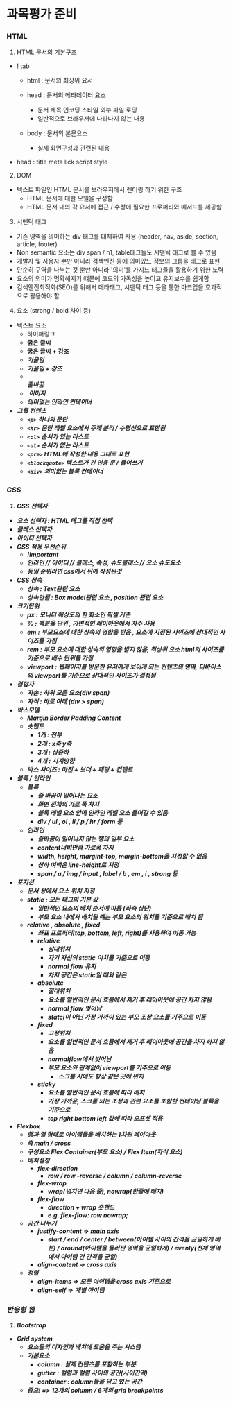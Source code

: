 # 과목평가 준비

### HTML

1. HTML 문서의 기본구조

- ! tab

  - html : 문서의 최상위 요서


  - head : 문서의 메타데이터 요소

    - 문서 제목 인코딩 스타일 외부 파일 로딩 
    - 일반적으로 브라우저에 나타나지 않는 내용
  - body : 문서의 본문요소
    - 실제 화면구성과 관련된 내용

- head : title meta lick script style

2. DOM

- 텍스트 파일인 HTML 문서를 브라우저에서 렌더링 하기 위한 구조
  - HTML 문서에 대한 모델을 구성함
  - HTML 문서 내의 각 요서에 접근 / 수정에 필요한 프로퍼티와 메서드를 제공함

3. 시맨틱 태그

- 기존 영역을 의미하는 div 태그를 대체하여 사용 (header, nav, aside, section, article, footer)
- Non semantic 요소는 div span / h1, table태그들도 시맨틱 태그로 볼 수 있음
- 개발자 및 사용자 뿐만 아니라 검색엔진 등에 의미있느 정보의 그룹을 태그로 표현
- 단순히 구역을 나누는 것 뿐만 아니라 '의미'를 가지느 태그들을 활용하기 위한 노력
- 요소의 의미가 명확해지기 떄문에 코드의 가독성을 높이고 유지보수를 쉽게함
- 검색엔진최적화(SEO)를 위해서 메타태그, 시맨틱 태그 등을 통한 마크업을 효과적으로 활용해야 함

4. 요소 (strong / bold 차이 등)

- 텍스트 요소
  - <a> 하이퍼링크
  - <b> 굵은 글씨
  - <strong> 굵은 글씨 + 강조
  - <i> 기울임
  - <em> 기울임 + 강조
  - <br> 줄바꿈
  - <img> 이미지
  - <span> 의미없는 인라인 컨테이너
- 그룹 컨텐츠
  - `<p>` 하나의 문단
  - `<hr>` 문단 레벨 요소에서 주제 분리 / 수평선으로 표현됨
  - `<ol>` 순서가 있는 리스트
  - `<ul>` 순서가 없는 리스트
  - `<pre>` HTML에 작성한 내용 그대로 표현
  - `<blockquote>` 텍스트가 긴 인용 문 / 들여쓰기
  - `<div>` 의미없는 블록 컨테이너



### CSS

1. CSS 선택자

- 요소 선택자 :  HTML 태그를 직접 선택
- 클래스 선택자
- 아이디 선택자
- CSS 적용 우선순위
  - !important
  - 인라인 // 아이디 // 클래스, 속성, 슈도클래스 // 요소 슈도요소
  - 동일 순위라면 css에서 뒤에 작성된것
- CSS 상속
  - 상속 : Text관련 요소
  - 상속안됨 : Box model관련 요소 , position 관련 요소
- 크기단위
  - px : 모니터 해상도의 한 화소인 픽셀 기준
  - % : 백분율 단위 , 가변적인 레이아웃에서 자주 사용
  - em : 부모요소에 대한 상속의 영향을 받음 , 요소에 지정된 사이즈에 상대적인 사이즈를 가짐
  - rem : 부모 요소에 대한 상속의 영향을 받지 않음, 최상위 요소 html의 사이즈를 기준으로 배수 단위를 가짐
  - viewport : 웹페이지를 방문한 유저에게 보이게 되는 컨텐츠의 영역, 디바이스의 viewport를 기준으로 상대적인 사이즈가 결정됨
- 결합자
  - 자손 : 하위 모든 요소(div span)
  - 자식 : 바로 아래 (div > span)
- 박스모델
  - Margin Border Padding Content
  - 숏핸드 
    - 1개 : 전부
    - 2개 : x축 y축
    - 3개 : 상중하
    - 4개 : 시계방향
  - 박스 사이즈 : 마진 + 보더 + 패딩 + 컨텐트
- 블록 / 인라인
  - 블록
    - 줄 바꿈이 일어나는 요소
    - 화면 전체의 가로 폭 차지
    - 블록 레벨 요소 안에 인라인 레벨 요소 들어갈 수 있음
    - div / ul , ol , li / p / hr / form 등 
  - 인라인
    - 줄바꿈이 일어나지 않는 행의 일부 요소
    - content너비만큼 가로폭 차지
    - width, height, margint-top, margin-bottom을 지정할 수 없음
    - 상하 여백은 line-height로 지정
    - span / a / img / input , label / b , em , i , strong 등
- 포지션
  - 문서 상에서 요소 위치 지정
  - static : 모든 태그의 기본 값
    - 일반적인 요소의 배치 순서에 따름 (좌측 상단)
    - 부모 요소 내에서 배치될 떄는 부모 요소의 위치를 기준으로 배치 됨
  - relative , absolute , fixed
    - 좌표 프로퍼티(top, bottom, left, right)를 사용하여 이동 가능
    - relative
      - 상대위치
      - 자기 자신의 static 이치를 기준으로 이동
      - normal flow 유지
      - 차지 공간은 static일 떄와 같은
    - absolute
      - 절대위치
      - 요소를 일반적인 문서 흐름에서 제거 후 레이아웃에 공간 차지 않음
      - normal flow 벗어남
      - statci이 아닌 가장 가까이 있는 부모 조상 요소를 기주으로 이동
    - fixed
      - 고정위치
      - 요소를 일반적인 문서 흐름에서 제거 후 레이아웃에 공간을 차지 하지 않음
      - normalflow에서 벗어남
      - 부모 요소와 관계없이 viewport를 기주으로 이동
        - 스크롤 시에도 항상 같은 곳에 위치
    - sticky
      - 요소를 일반적인 문서 흐름에 따라 배치
      - 가장 가까운, 스크롤 되는 조상과 관련 요소를 포함한 컨테이닝 블록을 기준으로
      - top right bottom left 값에 따라 오프셋 적용
- Flexbox
  - 행과 열 형태로 아이템들을 배치하는 1차원 레이아웃
  - 축 main / cross
  - 구성요소 Flex Container(부모 요소) / Flex Item(자식 요소)
  - 배치설정
    - flex-direction
      - row / row -reverse / column / column-reverse
    - flex-wrap
      - wrap(넘치면 다음 줄), nowrap(한줄에 배치)
    - flex-flow
      - direction + wrap 숏핸드
      - e.g. flex-flow: row nowrap;
  - 공간 나누기
    - justify-content => main axis
      - start / end / center / between(아이템 사이의 간격을 균일하게 배분) / around(아이템을 둘러싼 영역을 균일하게) / evenly(전체 영역에서 아이템 간 간격을 균일)
    - align-content => cross axis
  - 정렬
    - align-items => 모든 아이템을 cross axis 기준으로
    - align-self => 개별 아이템



### 반응형 웹

1. Bootstrap

- Grid system
  - 요소들의 디자인과 배치에 도움을 주는 시스템
  - 기본요소
    - column : 실제 컨텐츠를 포함하는 부분
    - gutter : 컬럼과 컬럼 사이의 공간(사이간격)
    - container : column들을 담고 있는 공간
  - 중요! => 12개의 column / 6개의 grid breakpoints